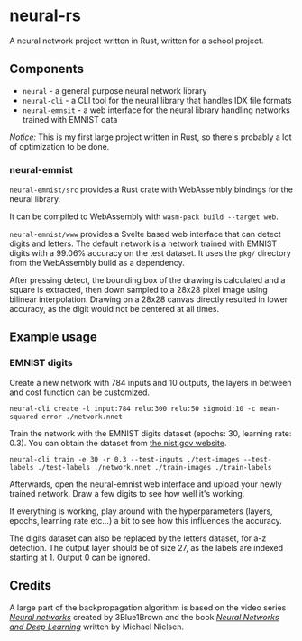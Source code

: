 # neural-rs

A neural network project written in Rust, written for a school project. 

## Components

 - `neural` - a general purpose neural network library
 - `neural-cli` - a CLI tool for the neural library that handles IDX file formats
 - `neural-emnsit` - a web interface for the neural library handling networks trained with EMNIST data

*Notice:* This is my first large project written in Rust, so there's probably a lot of optimization to be done.

### neural-emnist

`neural-emnist/src` provides a Rust crate with WebAssembly bindings for the neural library.

It can be compiled to WebAssembly with `wasm-pack build --target web`.

`neural-emnist/www` provides a Svelte based web interface that can detect digits and letters. The default network is a network trained with EMNIST digits with a 99.06% accuracy on the test dataset. It uses the `pkg/` directory from the WebAssembly build as a dependency.

After pressing detect, the bounding box of the drawing is calculated and a square is extracted, then down sampled to a 28x28 pixel image using bilinear interpolation. Drawing on a 28x28 canvas directly resulted in lower accuracy, as the digit would not be centered at all times.

## Example usage

### EMNIST digits

Create a new network with 784 inputs and 10 outputs, the layers in between and cost function can be customized.
```shell
neural-cli create -l input:784 relu:300 relu:50 sigmoid:10 -c mean-squared-error ./network.nnet
```

Train the network with the EMNIST digits dataset (epochs: 30, learning rate: 0.3). You can obtain the dataset from [the nist.gov website](https://www.nist.gov/itl/products-and-services/emnist-dataset).
```shell
neural-cli train -e 30 -r 0.3 --test-inputs ./test-images --test-labels ./test-labels ./network.nnet ./train-images ./train-labels
```

Afterwards, open the neural-emnist web interface and upload your newly trained network. Draw a few digits to see how well it's working.

If everything is working, play around with the hyperparameters (layers, epochs, learning rate etc...) a bit to see how this influences the accuracy.

The digits dataset can also be replaced by the letters dataset, for a-z detection. The output layer should be of size 27, as the labels are indexed starting at 1. Output 0 can be ignored.

## Credits

A large part of the backpropagation algorithm is based on the video series [*Neural networks*](https://www.youtube.com/playlist?list=PLZHQObOWTQDNU6R1_67000Dx_ZCJB-3pi) created by 3Blue1Brown and the book [*Neural Networks and Deep Learning*](http://neuralnetworksanddeeplearning.com/index.html) written by Michael Nielsen. 